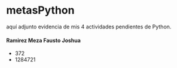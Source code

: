 # metasPython
aquí adjunto evidencia de mis 4 actividades pendientes de Python.

#### Ramirez Meza Fausto Joshua 
* 372
* 1284721
